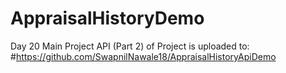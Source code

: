 # AppraisalHistoryDemo
Day 20 Main Project
API (Part 2) of Project is uploaded to:
#https://github.com/SwapnilNawale18/AppraisalHistoryApiDemo
